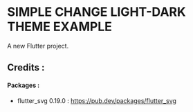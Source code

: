 # SIMPLE CHANGE LIGHT-DARK THEME EXAMPLE

A new Flutter project.

## Credits :
#### Packages :
- flutter_svg 0.19.0 : https://pub.dev/packages/flutter_svg
